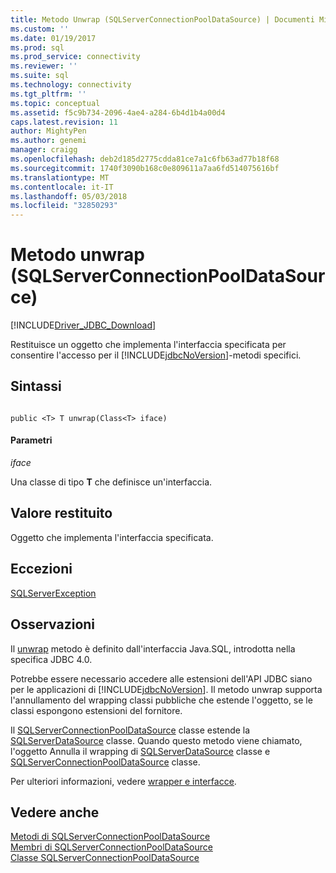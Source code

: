 ```yaml
---
title: Metodo Unwrap (SQLServerConnectionPoolDataSource) | Documenti Microsoft
ms.custom: ''
ms.date: 01/19/2017
ms.prod: sql
ms.prod_service: connectivity
ms.reviewer: ''
ms.suite: sql
ms.technology: connectivity
ms.tgt_pltfrm: ''
ms.topic: conceptual
ms.assetid: f5c9b734-2096-4ae4-a284-6b4d1b4a00d4
caps.latest.revision: 11
author: MightyPen
ms.author: genemi
manager: craigg
ms.openlocfilehash: deb2d185d2775cdda81ce7a1c6fb63ad77b18f68
ms.sourcegitcommit: 1740f3090b168c0e809611a7aa6fd514075616bf
ms.translationtype: MT
ms.contentlocale: it-IT
ms.lasthandoff: 05/03/2018
ms.locfileid: "32850293"
---
```

# <a name="unwrap-method-sqlserverconnectionpooldatasource"></a>Metodo unwrap (SQLServerConnectionPoolDataSource)
[!INCLUDE[Driver_JDBC_Download](../../../includes/driver_jdbc_download.md)]

  Restituisce un oggetto che implementa l'interfaccia specificata per consentire l'accesso per il [!INCLUDE[jdbcNoVersion](../../../includes/jdbcnoversion_md.md)]-metodi specifici.  
  
## <a name="syntax"></a>Sintassi  
  
```  
  
public <T> T unwrap(Class<T> iface)  
```  
  
#### <a name="parameters"></a>Parametri  
 *iface*  
  
 Una classe di tipo **T** che definisce un'interfaccia.  
  
## <a name="return-value"></a>Valore restituito  
 Oggetto che implementa l'interfaccia specificata.  
  
## <a name="exceptions"></a>Eccezioni  
 [SQLServerException](../../../connect/jdbc/reference/sqlserverexception-class.md)  
  
## <a name="remarks"></a>Osservazioni  
 Il [unwrap](../../../connect/jdbc/reference/unwrap-method-sqlserverconnectionpooldatasource.md) metodo è definito dall'interfaccia Java.SQL, introdotta nella specifica JDBC 4.0.  
  
 Potrebbe essere necessario accedere alle estensioni dell'API JDBC siano per le applicazioni di [!INCLUDE[jdbcNoVersion](../../../includes/jdbcnoversion_md.md)]. Il metodo unwrap supporta l'annullamento del wrapping classi pubbliche che estende l'oggetto, se le classi espongono estensioni del fornitore.  
  
 Il [SQLServerConnectionPoolDataSource](../../../connect/jdbc/reference/sqlserverconnectionpooldatasource-class.md) classe estende la [SQLServerDataSource](../../../connect/jdbc/reference/sqlserverdatasource-class.md) classe. Quando questo metodo viene chiamato, l'oggetto Annulla il wrapping di [SQLServerDataSource](../../../connect/jdbc/reference/sqlserverdatasource-class.md) classe e [SQLServerConnectionPoolDataSource](../../../connect/jdbc/reference/sqlserverconnectionpooldatasource-class.md) classe.  
  
 Per ulteriori informazioni, vedere [wrapper e interfacce](../../../connect/jdbc/wrappers-and-interfaces.md).  
  
## <a name="see-also"></a>Vedere anche  
 [Metodi di SQLServerConnectionPoolDataSource](../../../connect/jdbc/reference/sqlserverconnectionpooldatasource-methods.md)   
 [Membri di SQLServerConnectionPoolDataSource](../../../connect/jdbc/reference/sqlserverconnectionpooldatasource-members.md)   
 [Classe SQLServerConnectionPoolDataSource](../../../connect/jdbc/reference/sqlserverconnectionpooldatasource-class.md)  
  
  
